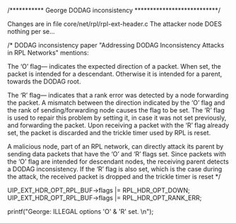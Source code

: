 /*********** George DODAG inconsistency ***************************/        
            
Changes are in file core/net/rpl/rpl-ext-header.c
The attacker node DOES nothing per se...
              
/* DODAG inconsistency paper "Addressing DODAG Inconsistency 
Attacks in RPL Networks" mentions:

The ‘O’ flag— indicates the expected direction of a packet. When set, 
the packet is intended for a descendant. Otherwise it is intended 
for a parent, towards the DODAG root.

The ‘R’ flag— indicates that a rank error was detected by a node 
forwarding the packet. A mismatch between the direction indicated by 
the ‘O’ flag and the rank of sending/forwarding node causes the flag 
to be set. The ‘R’ flag is used to repair this problem by setting it, 
in case it was not set previously, and forwarding the packet. 
Upon receiving a packet with the ‘R’ flag already set, the packet 
is discarded and the trickle timer used by RPL is reset.

A malicious node, part of an RPL network, can directly
attack its parent by sending data packets that have the ‘O’
and ‘R’ flags set. Since packets with the ‘O’ flag are intended
for descendant nodes, the receiving parent detects a DODAG
inconsistency. If the ‘R’ flag is also set, which is the case
during the attack, the received packet is dropped and the trickle
timer is reset */

UIP_EXT_HDR_OPT_RPL_BUF->flags |= RPL_HDR_OPT_DOWN;
UIP_EXT_HDR_OPT_RPL_BUF->flags |= RPL_HDR_OPT_RANK_ERR;

printf("George: ILLEGAL options 'O' & 'R' set. \n");
